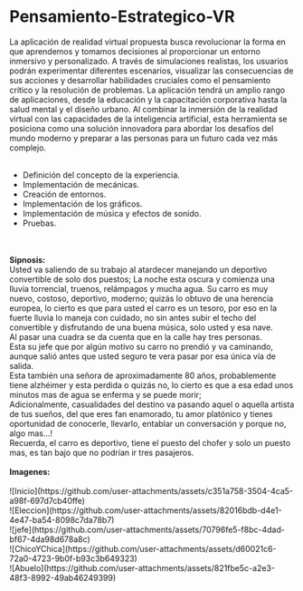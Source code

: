 # Pensamiento-Estrategico-VR

La aplicación de realidad virtual propuesta busca revolucionar la forma en que aprendemos y tomamos decisiones al proporcionar un entorno inmersivo y personalizado. A través de simulaciones realistas, los usuarios podrán experimentar diferentes escenarios, visualizar las consecuencias de sus acciones y desarrollar habilidades cruciales como el pensamiento crítico y la resolución de problemas. La aplicación tendrá un amplio rango de aplicaciones, desde la educación y la capacitación corporativa hasta la salud mental y el diseño urbano. Al combinar la inmersión de la realidad virtual con las capacidades de la inteligencia artificial, esta herramienta se posiciona como una solución innovadora para abordar los desafíos del mundo moderno y preparar a las personas para un futuro cada vez más complejo.
<br>
<br>

<ul>
  <li>Definición del concepto de la experiencia.</li>
  <li>Implementación de mecánicas.</li>
  <li>Creación de entornos.</li>
  <li>Implementación de los gráficos.</li>
  <li>Implementación de música y efectos de sonido.</li>
  <li>Pruebas.</li>
</ul>

<br>
<br>
<b>Sipnosis:</b>
<br>
Usted va saliendo de su trabajo al atardecer manejando un deportivo convertible de solo dos puestos; La noche esta oscura y comienza una lluvia torrencial, truenos, relámpagos y mucha agua. Su carro es muy nuevo, costoso, deportivo, moderno; quizás lo obtuvo de una herencia europea, lo cierto es que para usted el carro es un tesoro, por eso en la fuerte lluvia lo maneja con cuidado, no sin antes subir el techo del convertible y disfrutando de una buena música, solo usted y esa nave. 
<br>
Al pasar una cuadra se da cuenta que en la calle hay tres personas.
<br>
Esta su jefe que por algún motivo su carro no prendió y va caminando, aunque salió antes que usted seguro te vera pasar por esa única vía de salida. 
<br>
Esta también una señora de aproximadamente 80 años, probablemente tiene alzhéimer y esta perdida o quizás no, lo cierto es que a esa edad unos minutos mas de agua se enferma y se puede morir; 
<br>
Adicionalmente, casualidades del destino va pasando aquel o aquella artista de tus sueños, del que eres fan enamorado, tu amor platónico y tienes oportunidad de conocerle, llevarlo, entablar un conversación y porque no, algo mas…!  
<br>
Recuerda, el carro es deportivo, tiene el puesto del chofer y solo un puesto mas, es tan bajo que no podrían ir tres pasajeros. 
<br>
<br>
<b>Imagenes:</b>
<br><br>
![Inicio](https://github.com/user-attachments/assets/c351a758-3504-4ca5-a98f-697d7cb40ffe)<br>
![Eleccion](https://github.com/user-attachments/assets/82016bdb-d4e1-4e47-ba54-8098c7da78b7)<br>
![jefe](https://github.com/user-attachments/assets/70796fe5-f8bc-4dad-bf67-4da98d678a8c)<br>
![ChicoYChica](https://github.com/user-attachments/assets/d60021c6-72a0-4723-9b0f-b93c3b649323)<br>
![Abuelo](https://github.com/user-attachments/assets/821fbe5c-a2e3-48f3-8992-49ab46249399)
